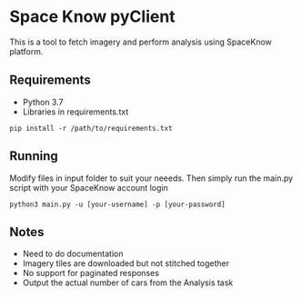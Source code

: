 # Space Know pyClient

This is a tool to fetch imagery and perform analysis using SpaceKnow platform.

## Requirements
- Python 3.7
- Libraries in requirements.txt

```
pip install -r /path/to/requirements.txt
```

## Running
Modify files in input folder to suit your neeeds. Then simply run the main.py script with your SpaceKnow account login

```
python3 main.py -u [your-username] -p [your-password]
```

## Notes
- Need to do documentation
- Imagery tiles are downloaded but not stitched together
- No support for paginated responses
- Output the actual number of cars from the Analysis task
